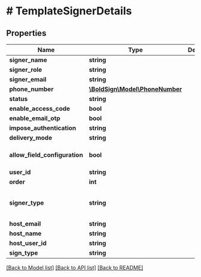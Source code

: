 # # TemplateSignerDetails

## Properties

Name | Type | Description | Notes
------------ | ------------- | ------------- | -------------
**signer_name** | **string** |  | [optional]
**signer_role** | **string** |  | [optional]
**signer_email** | **string** |  | [optional]
**phone_number** | [**\BoldSign\Model\PhoneNumber**](PhoneNumber.md) |  | [optional]
**status** | **string** |  | [optional]
**enable_access_code** | **bool** |  | [optional]
**enable_email_otp** | **bool** |  | [optional]
**impose_authentication** | **string** |  | [optional]
**delivery_mode** | **string** |  | [optional]
**allow_field_configuration** | **bool** |  | [optional] [default to false]
**user_id** | **string** |  | [optional]
**order** | **int** |  | [optional]
**signer_type** | **string** |  | [optional] [default to 'Signer']
**host_email** | **string** |  | [optional]
**host_name** | **string** |  | [optional]
**host_user_id** | **string** |  | [optional]
**sign_type** | **string** |  | [optional]

[[Back to Model list]](../../README.md#models) [[Back to API list]](../../README.md#endpoints) [[Back to README]](../../README.md)

